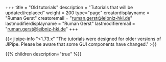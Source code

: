 +++
title = "Old tutorials"
description = "Tutorials that will be updated/replaced"
weight = 200
type="page"
creatordisplayname = "Ruman Gerst"
creatoremail = "ruman.gerst@leibniz-hki.de"
lastmodifierdisplayname = "Ruman Gerst"
lastmodifieremail = "ruman.gerst@leibniz-hki.de"
+++


{{< jipipe-info "<1.73.x" "The tutorials were designed for older versions of JIPipe. Please be aware that some GUI components have changed." >}}


{{% children description="true" %}}
